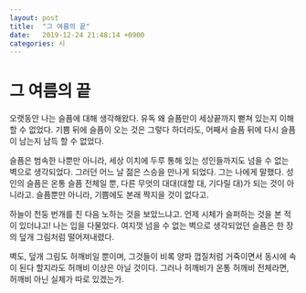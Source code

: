 ```yaml
---
layout: post
title:  "그 여름의 끝"
date:   2019-12-24 21:48:14 +0900
categories: 시
---
```


# 그 여름의 끝

오랫동안 나는 슬픔에 대해 생각해왔다.
유독 왜 슬픔만이 세상끝까지 뻗쳐 있는지 이해할 수 없었다.
기쁨 뒤에 슬픔이 오는 것은 그렇다 하더라도, 어째서 슬픔 뒤에 다시 슬픔이 남는지 남득 할 수 없었다.

슬픔은 범속한 나뿐만 아니라, 세상 이치에 두루 통해 있는 성인들까지도 넘을 수 없는 벽으로 생각되었다.
그러던 어느 날 젊은 스승을 만나게 되었다.
그는 나에게 말했다.
성인의 슬픔은 온통 슬픔 전체일 뿐, 다른 무엇의 대대(대할 대, 기다릴 대)가 되는 것이 아니라고.
슬픔뿐만 아니라, 기쁨에도 본래 짝지을 것이 없다고.

하늘이 천둥 번개를 친 다음 노하는 것을 보았느냐고.
언제 시체가 슬퍼하는 것을 본 적이 있더냐고!
나는 입을 다물었다.
여지껏 넘을 수 없는 벽으로 생각되었던 슬픔은 한 장의 덮개 그림처럼 떨어져내렸다.

벽도, 덮개 그림도 허깨비일 뿐이며, 그것들이 비록 양파 껍질처럼 거죽이면서 동시에 속이 된다 할지라도 허깨비 이상은 아닐 것이다.
그러나 허깨비가 온통 허깨비 전체라면, 허깨비 아닌 실체가 따로 있겠는가.
